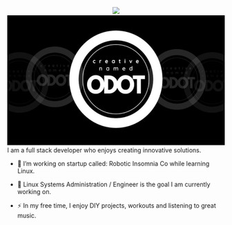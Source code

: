 <!--Header -->
<div id="header" align="center">
  <img src="#" width="100"/>
</div>


<div align="center">
  <img src="1.jpg" width="600" height="300"/>
</div>
I am a full stack developer who enjoys creating innovative solutions.

- :telescope: I’m working on startup called: Robotic Insomnia Co while learning Linux.

- :seedling: Linux Systems Administration / Engineer is the goal I am currently working on.

- :zap: In my free time, I enjoy DIY projects, workouts and listening to great music.

<!--- :mailbox:How to reach me: [![Gmail Badge](https://img.shields.io/badge/-kakbar-blue?style=flat&logo=Linkedin&logoColor=white)](your-linkedin-url) -->

<!---
CreativeNamedOdot/CreativeNamedOdot is a ✨ special ✨ repository because its `README.md` (this file) appears on your GitHub profile.
You can click the Preview link to take a look at your changes.
--->
